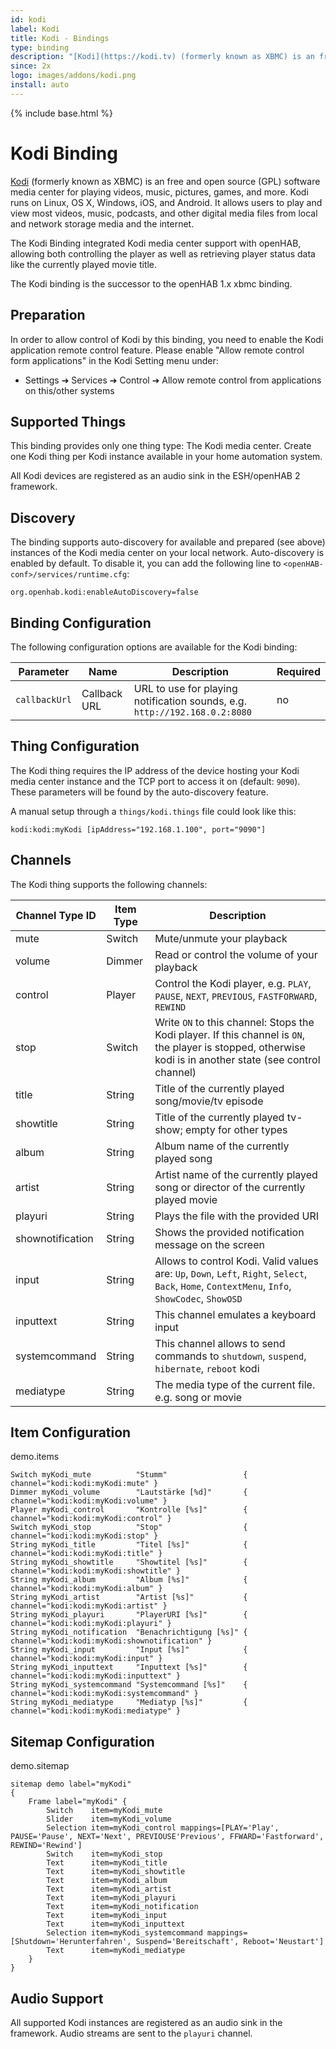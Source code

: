 ```yaml
---
id: kodi
label: Kodi
title: Kodi - Bindings
type: binding
description: "[Kodi](https://kodi.tv) (formerly known as XBMC) is an free and open source (GPL) software media center for playing videos, music, pictures, games, and more."
since: 2x
logo: images/addons/kodi.png
install: auto
---
```


<!-- Attention authors: Do not edit directly. Please add your changes to the appropriate source repository -->

{% include base.html %}

# Kodi Binding

[Kodi](https://kodi.tv) (formerly known as XBMC) is an free and open source (GPL) software media center for playing videos, music, pictures, games, and more.
Kodi runs on Linux, OS X, Windows, iOS, and Android.
It allows users to play and view most videos, music, podcasts, and other digital media files from local and network storage media and the internet.

The Kodi Binding integrated Kodi media center support with openHAB, allowing both controlling the player as well as retrieving player status data like the currently played movie title.

The Kodi binding is the successor to the openHAB 1.x xbmc binding.

## Preparation

In order to allow control of Kodi by this binding, you need to enable the Kodi application remote control feature.
Please enable "Allow remote control form applications" in the Kodi Setting menu under:

* Settings ➔ Services ➔ Control ➔ Allow remote control from applications on this/other systems

## Supported Things

This binding provides only one thing type: The Kodi media center.
Create one Kodi thing per Kodi instance available in your home automation system.

All Kodi devices are registered as an audio sink in the ESH/openHAB 2 framework.


## Discovery

The binding supports auto-discovery for available and prepared (see above) instances of the Kodi media center on your local network.
Auto-discovery is enabled by default.
To disable it, you can add the following line to `<openHAB-conf>/services/runtime.cfg`:

```
org.openhab.kodi:enableAutoDiscovery=false
```

## Binding Configuration

The following configuration options are available for the Kodi binding:

| Parameter | Name | Description | Required |
|-----------|------|-------------|----------|
| `callbackUrl` | Callback URL | URL to use for playing notification sounds, e.g. `http://192.168.0.2:8080` | no |


## Thing Configuration

The Kodi thing requires the IP address of the device hosting your Kodi media center instance and the TCP port to access it on (default: `9090`).
These parameters will be found by the auto-discovery feature.

A manual setup through a `things/kodi.things` file could look like this:

```
kodi:kodi:myKodi [ipAddress="192.168.1.100", port="9090"]
```

## Channels

The Kodi thing supports the following channels:

| Channel Type ID         | Item Type    | Description  |
|-------------------------|--------------|--------------|
| mute                    | Switch       | Mute/unmute your playback |
| volume                  | Dimmer       | Read or control the volume of your playback |
| control                 | Player       | Control the Kodi player, e.g.  `PLAY`, `PAUSE`, `NEXT`, `PREVIOUS`, `FASTFORWARD`, `REWIND` |
| stop                    | Switch       | Write `ON` to this channel: Stops the Kodi player. If this channel is `ON`, the player is stopped, otherwise kodi is in another state (see control channel) |
| title                   | String       | Title of the currently played song/movie/tv episode |
| showtitle               | String       | Title of the currently played tv-show; empty for other types |
| album                   | String       | Album name of the currently played song |
| artist                  | String       | Artist name of the currently played song or director of the currently played movie|
| playuri                 | String       | Plays the file with the provided URI |
| shownotification        | String       | Shows the provided notification message on the screen |
| input                   | String       | Allows to control Kodi. Valid values are: `Up`, `Down`, `Left`, `Right`, `Select`, `Back`, `Home`, `ContextMenu`, `Info`, `ShowCodec`, `ShowOSD` |
| inputtext               | String       | This channel emulates a keyboard input |
| systemcommand           | String       | This channel allows to send commands to `shutdown`, `suspend`, `hibernate`, `reboot` kodi |
| mediatype               | String       | The media type of the current file. e.g. song or movie | 

## Item Configuration

demo.items

```
Switch myKodi_mute          "Stumm"                 { channel="kodi:kodi:myKodi:mute" }
Dimmer myKodi_volume        "Lautstärke [%d]"       { channel="kodi:kodi:myKodi:volume" }
Player myKodi_control       "Kontrolle [%s]"        { channel="kodi:kodi:myKodi:control" }
Switch myKodi_stop          "Stop"                  { channel="kodi:kodi:myKodi:stop" }
String myKodi_title         "Titel [%s]"            { channel="kodi:kodi:myKodi:title" }
String myKodi_showtitle     "Showtitel [%s]"        { channel="kodi:kodi:myKodi:showtitle" }
String myKodi_album         "Album [%s]"            { channel="kodi:kodi:myKodi:album" }
String myKodi_artist        "Artist [%s]"           { channel="kodi:kodi:myKodi:artist" }
String myKodi_playuri       "PlayerURI [%s]"        { channel="kodi:kodi:myKodi:playuri" }
String myKodi_notification  "Benachrichtigung [%s]" { channel="kodi:kodi:myKodi:shownotification" }
String myKodi_input         "Input [%s]"            { channel="kodi:kodi:myKodi:input" }
String myKodi_inputtext     "Inputtext [%s]"        { channel="kodi:kodi:myKodi:inputtext" }
String myKodi_systemcommand "Systemcommand [%s]"    { channel="kodi:kodi:myKodi:systemcommand" }
String myKodi_mediatype     "Mediatyp [%s]"         { channel="kodi:kodi:myKodi:mediatype" }
```

## Sitemap Configuration

demo.sitemap

```
sitemap demo label="myKodi"
{
    Frame label="myKodi" {
        Switch    item=myKodi_mute
        Slider    item=myKodi_volume
        Selection item=myKodi_control mappings=[PLAY='Play', PAUSE='Pause', NEXT='Next', PREVIOUSE'Previous', FFWARD='Fastforward', REWIND='Rewind']
        Switch    item=myKodi_stop
        Text      item=myKodi_title
        Text      item=myKodi_showtitle
        Text      item=myKodi_album
        Text      item=myKodi_artist
        Text      item=myKodi_playuri
        Text      item=myKodi_notification
        Text      item=myKodi_input
        Text      item=myKodi_inputtext
        Selection item=myKodi_systemcommand mappings=[Shutdown='Herunterfahren', Suspend='Bereitschaft', Reboot='Neustart']
        Text      item=myKodi_mediatype
    }
}
```

## Audio Support

All supported Kodi instances are registered as an audio sink in the framework.
Audio streams are sent to the `playuri` channel.
